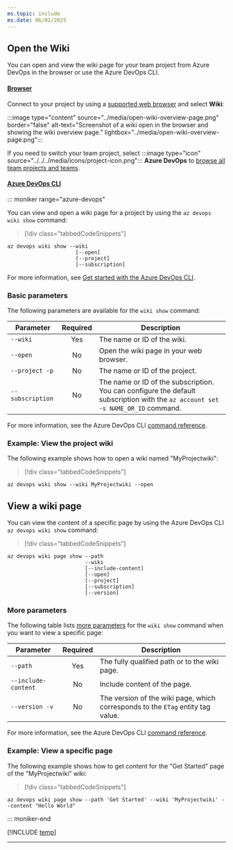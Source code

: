 ```yaml
---
ms.topic: include
ms.date: 06/02/2025
---
```


## Open the Wiki  

You can open and view the wiki page for your team project from Azure DevOps in the browser or use the Azure DevOps CLI.

#### [Browser](#tab/browser) 

Connect to your project by using a [supported web browser](/azure/devops/server/compatibility#supported-browsers) and select **Wiki**:

:::image type="content" source="../media/open-wiki-overview-page.png" border="false" alt-text="Screenshot of a wiki open in the browser and showing the wiki overview page." lightbox="../media/open-wiki-overview-page.png":::

If you need to switch your team project, select :::image type="icon" source="../../../media/icons/project-icon.png"::: **Azure DevOps** to [browse all team projects and teams](../../navigation/work-across-projects.md).

#### [Azure DevOps CLI](#tab/azure-devops-cli)

::: moniker range="azure-devops"

You can view and open a wiki page for a project by using the `az devops wiki show` command: 

> [!div class="tabbedCodeSnippets"]
```azurecli
az devops wiki show --wiki
                      [--open]
                      [--project]
                      [--subscription]
```

For more information, see [Get started with the Azure DevOps CLI](../../../cli/index.md).

### Basic parameters

The following parameters are available for the `wiki show` command:

| Parameter        | Required | Description |
|------------------|:--------:|-------------|
| `--wiki`         | Yes      | The name or ID of the wiki. |
| `--open`         | No       | Open the wiki page in your web browser. |
| `--project -p`   | No       | The name or ID of the project. |
| `--subscription` | No       | The name or ID of the subscription. You can configure the default subscription with the `az account set -s NAME_OR_ID` command. |

For more information, see the Azure DevOps CLI [command reference](/cli/azure/devops/wiki#az-devops-wiki-show).

### Example: View the project wiki

The following example shows how to open a wiki named "MyProjectwiki":

> [!div class="tabbedCodeSnippets"]
```azurecli
az devops wiki show --wiki MyProjectwiki --open
```

## View a wiki page

You can view the content of a specific page by using the Azure DevOps CLI `az devops wiki show` command:

> [!div class="tabbedCodeSnippets"]
```azurecli
az devops wiki page show --path
                         --wiki
                         [--include-content]
                         [--open]
                         [--project]
                         [--subscription]
                         [--version]
```

### More parameters

The following table lists [more parameters](#basic-parameters) for the `wiki show` command when you want to view a specific page:

| Parameter           | Required | Description |
|---------------------|:--------:|-------------|
| `--path`            | Yes      | The fully qualified path or to the wiki page. |
| `--include-content` | No       | Include content of the page. |
| `--version -v`      | No       | The version of the wiki page, which corresponds to the `ETag` entity tag value. |


For more information, see the Azure DevOps CLI [command reference](/cli/azure/devops/wiki#az-devops-wiki-show).

### Example: View a specific page

<!-- Reviewer: Please clarify what the "include-content" parameter does. The reference page doesn't provide any more info. 
     The example doesn't make sense. If I run the command to view an existing page, why include something like "Hello World"
     in the command? Is this option meant to target existing content on the page that matches the value? So, in this case, the opened page would jump to show the existing text "Hello World"? -->

The following example shows how to get content for the "Get Started" page of the "MyProjectwiki" wiki:

> [!div class="tabbedCodeSnippets"]
```azurecli
az devops wiki page show --path 'Get Started' --wiki 'MyProjectwiki' --content "Hello World"
```

::: moniker-end

[!INCLUDE [temp](../../../includes/note-cli-not-supported.md)] 

* * *
